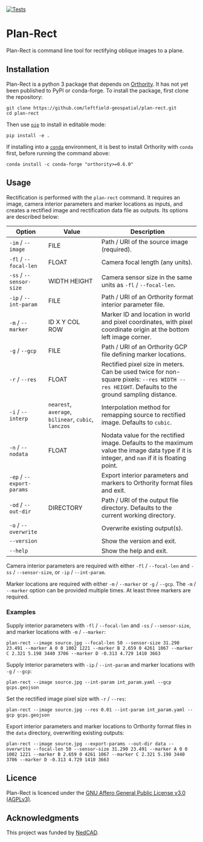 [![Tests](https://github.com/leftfield-geospatial/plan-rect/actions/workflows/run-unit-tests.yml/badge.svg)](https://github.com/leftfield-geospatial/plan-rect/actions/workflows/run-unit-tests.yml)

# Plan-Rect

Plan-Rect is command line tool for rectifying oblique images to a plane.

## Installation

Plan-Rect is a python 3 package that depends on [Orthority](https://github.com/leftfield-geospatial/orthority).  It has not yet been published to PyPI or conda-forge.  To install the package, first clone the repository: 

```commandline
git clone https://github.com/leftfield-geospatial/plan-rect.git
cd plan-rect
```

Then use [``pip``](https://pip.pypa.io/) to install in editable mode:

```commandline
pip install -e .
```

If installing into a [``conda``](https://docs.anaconda.com/free/miniconda) environment, it is best to install Orthority with ``conda`` first, before running the command above:

```commandline
conda install -c conda-forge "orthority>=0.6.0"
```

## Usage

Rectification is performed with the ``plan-rect`` command.  It requires an image, camera interior parameters and marker locations as inputs, and creates a rectified image and rectification data file as outputs.  Its options are described below:

| Option                        | Value                                                          | Description                                                                                                                                        |
|-------------------------------|----------------------------------------------------------------|----------------------------------------------------------------------------------------------------------------------------------------------------|
| ``-im`` / ``--image``         | FILE                                                           | Path / URI of the source image (required).                                                                                                         |
| ``-fl`` / ``--focal-len``     | FLOAT                                                          | Camera focal length (any units).                                                                                                                   |
| ``-ss`` / ``--sensor-size``   | WIDTH HEIGHT                                                   | Camera sensor size in the same units as ``-fl`` / ``--focal-len``.                                                                                 |
| ``-ip`` / ``--int-param``     | FILE                                                           | Path / URI of an Orthority format interior parameter file.                                                                                         |
| ``-m`` / ``--marker``         | ID X Y COL ROW                                                 | Marker ID and location in world and pixel coordinates, with pixel coordinate origin at the bottom left image corner.                               | 
| ``-g`` / ``--gcp``            | FILE                                                           | Path / URI of an Orthority GCP file defining marker locations.                                                                                     |
| ``-r`` / ``--res``            | FLOAT                                                          | Rectified pixel size in meters.  Can be used twice for non-square pixels: ``--res WIDTH --res HEIGHT``.  Defaults to the ground sampling distance. |
| ``-i`` / ``--interp``         | ``nearest``, ``average``, ``bilinear``, ``cubic``, ``lanczos`` | Interpolation method for remapping source to rectified image.  Defaults to ``cubic``.                                                              |
| ``-n`` /  ``--nodata``        | FLOAT                                                          | Nodata value for the rectified image.  Defaults to the maximum value the image data type if it is integer, and ``nan`` if it is floating point.    |
| ``-ep`` / ``--export-params`` |                                                                | Export interior parameters and markers to Orthority format files and exit.                                                                         |
| ``-od`` / ``--out-dir``       | DIRECTORY                                                      | Path / URI of the output file directory.  Defaults to the current working directory.                                                               | 
| ``-o`` / ``--overwrite``      |                                                                | Overwrite existing output(s).                                                                                                                      |
| ``--version``                 |                                                                | Show the version and exit.                                                                                                                         |
| ``--help``                    |                                                                | Show the help and exit.                                                                                                                            |

Camera interior parameters are required with either ``-fl`` / ``--focal-len`` and ``-ss`` / ``--sensor-size``, or ``-ip`` / ``--int-param``.  

Marker locations are required with either ``-m`` / ``--marker`` or ``-g`` / ``--gcp``.  The ``-m`` / ``--marker`` option can be provided multiple times. At least three markers are required. 


### Examples

Supply interior parameters with ``-fl`` / ``--focal-len`` and ``-ss`` / ``--sensor-size``, and marker locations with ``-m`` / ``--marker``:

```commandline
plan-rect --image source.jpg --focal-len 50 --sensor-size 31.290 23.491 --marker A 0 0 1002 1221 --marker B 2.659 0 4261 1067 --marker C 2.321 5.198 3440 3706 --marker D -0.313 4.729 1410 3663
```

Supply interior parameters with ``-ip`` / ``--int-param``  and marker locations with ``-g`` / ``--gcp``:

```commandline
plan-rect --image source.jpg --int-param int_param.yaml --gcp gcps.geojson
```

Set the rectified image pixel size with ``-r`` / ``--res``:

```commandline
plan-rect --image source.jpg --res 0.01 --int-param int_param.yaml --gcp gcps.geojson
```

Export interior parameters and marker locations to Orthority format files in the ``data`` directory, overwriting existing outputs:

```commandline
plan-rect --image source.jpg --export-params --out-dir data --overwrite --focal-len 50 --sensor-size 31.290 23.491 --marker A 0 0 1002 1221 --marker B 2.659 0 4261 1067 --marker C 2.321 5.198 3440 3706 --marker D -0.313 4.729 1410 3663
```

## Licence

Plan-Rect is licenced under the [GNU Affero General Public License v3.0 (AGPLv3)](LICENSE).

## Acknowledgments

This project was funded by [NedCAD](https://nedcad.nl/).